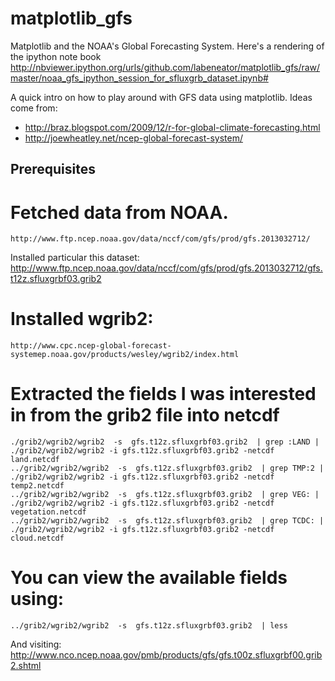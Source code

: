 matplotlib_gfs
==============

Matplotlib and the NOAA's Global Forecasting System. Here's a rendering of the ipython note book http://nbviewer.ipython.org/urls/github.com/labeneator/matplotlib_gfs/raw/master/noaa_gfs_ipython_session_for_sfluxgrb_dataset.ipynb#

A quick intro on how to play around with GFS data using matplotlib.
Ideas come from:
* http://braz.blogspot.com/2009/12/r-for-global-climate-forecasting.html
* http://joewheatley.net/ncep-global-forecast-system/

Prerequisites
--------------
# Fetched data from NOAA.
    http://www.ftp.ncep.noaa.gov/data/nccf/com/gfs/prod/gfs.2013032712/

Installed particular this dataset:
    http://www.ftp.ncep.noaa.gov/data/nccf/com/gfs/prod/gfs.2013032712/gfs.t12z.sfluxgrbf03.grib2

# Installed wgrib2:
    http://www.cpc.ncep-global-forecast-systemep.noaa.gov/products/wesley/wgrib2/index.html

# Extracted the fields I was interested in from the grib2 file into netcdf
    ./grib2/wgrib2/wgrib2  -s  gfs.t12z.sfluxgrbf03.grib2  | grep :LAND | ./grib2/wgrib2/wgrib2 -i gfs.t12z.sfluxgrbf03.grib2 -netcdf land.netcdf
    ../grib2/wgrib2/wgrib2  -s  gfs.t12z.sfluxgrbf03.grib2  | grep TMP:2 | ./grib2/wgrib2/wgrib2 -i gfs.t12z.sfluxgrbf03.grib2 -netcdf temp2.netcdf
    ../grib2/wgrib2/wgrib2  -s  gfs.t12z.sfluxgrbf03.grib2  | grep VEG: | ./grib2/wgrib2/wgrib2 -i gfs.t12z.sfluxgrbf03.grib2 -netcdf vegetation.netcdf
    ../grib2/wgrib2/wgrib2  -s  gfs.t12z.sfluxgrbf03.grib2  | grep TCDC: | ./grib2/wgrib2/wgrib2 -i gfs.t12z.sfluxgrbf03.grib2 -netcdf cloud.netcdf

# You can view the available fields using:
    ../grib2/wgrib2/wgrib2  -s  gfs.t12z.sfluxgrbf03.grib2  | less
And visiting:
     http://www.nco.ncep.noaa.gov/pmb/products/gfs/gfs.t00z.sfluxgrbf00.grib2.shtml

